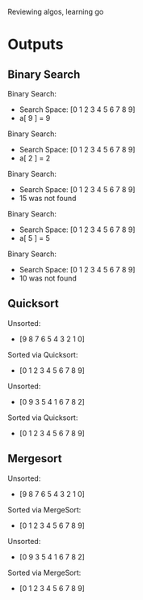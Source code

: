 Reviewing algos, learning go

Outputs
====================

Binary Search
---------------------

Binary Search:
* Search Space:  [0 1 2 3 4 5 6 7 8 9]
* a[ 9 ] =  9

Binary Search:
* Search Space:  [0 1 2 3 4 5 6 7 8 9]
* a[ 2 ] =  2

Binary Search:
* Search Space:  [0 1 2 3 4 5 6 7 8 9]
* 15 was not found

Binary Search:
* Search Space:  [0 1 2 3 4 5 6 7 8 9]
* a[ 5 ] =  5

Binary Search:
* Search Space:  [0 1 2 3 4 5 6 7 8 9]
* 10 was not found

Quicksort
---------------------

Unsorted: 
* [9 8 7 6 5 4 3 2 1 0]

Sorted via Quicksort: 
* [0 1 2 3 4 5 6 7 8 9]

Unsorted: 
* [0 9 3 5 4 1 6 7 8 2]

Sorted via Quicksort: 
* [0 1 2 3 4 5 6 7 8 9]

Mergesort
---------------------

Unsorted: 
* [9 8 7 6 5 4 3 2 1 0]

Sorted via MergeSort: 
* [0 1 2 3 4 5 6 7 8 9]

Unsorted: 
* [0 9 3 5 4 1 6 7 8 2]

Sorted via MergeSort: 
* [0 1 2 3 4 5 6 7 8 9]